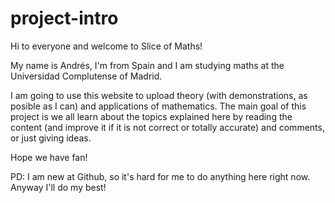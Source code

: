 # project-intro
Hi to everyone and welcome to Slice of Maths!

My name is Andrés, I'm from Spain and I am studying maths at the Universidad Complutense of Madrid.

I am going to use this website to upload theory (with demonstrations, as posible as I can) and applications of mathematics.
The main goal of this project is we all learn about the topics explained here by reading the content (and improve it if it is not 
correct or totally accurate) and comments, or just giving ideas.

Hope we have fan!

PD: I am new at Github, so it's hard for me to do anything here right now. Anyway I'll do my best!
